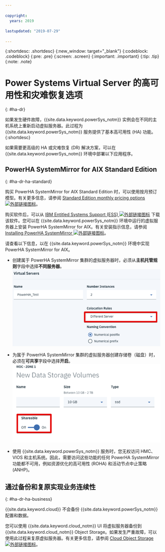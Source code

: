 ```yaml
---

copyright:
  years: 2019

lastupdated: "2019-07-29"

---
```


{:shortdesc: .shortdesc}
{:new_window: target="_blank"}
{:codeblock: .codeblock}
{:pre: .pre}
{:screen: .screen}
{:important: .important}
{:tip: .tip}
{:note: .note}

# Power Systems Virtual Server 的高可用性和灾难恢复选项
{: #ha-dr}

如果发生硬件故障，{{site.data.keyword.powerSys_notm}} 实例会在不同的主机系统上重新启动虚拟服务器。此过程为 {{site.data.keyword.powerSys_notm}} 服务提供了基本高可用性 (HA) 功能。
{:shortdesc}

如果需要更高级的 HA 或灾难恢复 (DR) 解决方案，可以在 {{site.data.keyword.powerSys_notm}} 环境中部署以下应用程序。

## PowerHA SystemMirror for AIX Standard Edition
{: #ha-dr-ha-standard}

购买 PowerHA SystemMirror for AIX Standard Edition 时，可以使用按月预订模型。有关更多信息，请参阅 [Standard Edition monthly pricing options ![外部链接图标](../icons/launch-glyph.svg "外部链接图标")](https://www.ibm.com/common/ssi/ShowDoc.wss?docURL=/common/ssi/rep_ca/8/897/ENUS219-288/index.html)。

购买软件后，可以从 [IBM Entitled Systems Support (ESS) ![外部链接图标](../icons/launch-glyph.svg "外部链接图标")](http://www.ibm.com/eserver/ess) 下载该软件。您可以在 {{site.data.keyword.powerSys_notm}} 环境中运行的虚拟服务器上安装 PowerHA SystemMirror for AIX。有关安装指示信息，请参阅 [Installing PowerHA SystemMirror ![外部链接图标](../icons/launch-glyph.svg "外部链接图标")](https://www.ibm.com/support/knowledgecenter/SSPHQG_7.2/install/ha_install.html)。

请查看以下信息，以在 {{site.data.keyword.powerSys_notm}} 环境中实现 PowerHA SystemMirror for AIX。

* 创建属于 PowerHA SystemMirror 集群的虚拟服务器时，必须从**主机托管规则**字段中选择**不同服务器**。
![显示“主机托管规则”字段](/images/hadr2.png "显示“主机托管规则”字段")

* 为属于 PowerHA SystemMirror 集群的虚拟服务器创建存储卷（磁盘）时，必须在**可共享**字段中选择**开启**。
![显示“可共享规则”字段](/images/hadr1.png "显示“可共享”字段")

* 使用 {{site.data.keyword.powerSys_notm}} 服务时，您无权访问 HMC、VIOS 和主机系统。因此，需要访问这些功能的任何 PowerHA SystemMirror 功能都不可用，例如资源优化的高可用性 (ROHA) 和活动节点中止策略 (ANHP)。

<!--* When you deploy PowerHA SystemMirror, you must verify that the Service IP address is defined as a private IP address. This Service IP address can be accessed by another {{site.data.keyword.powerSys_notm}} instance or from other {{site.data.keyword.cloud}} applications. You cannot use a public IP address because it cannot be moved from one interface to another interface within a virtual server or across different virtual servers. -->

<!--When you deploy PowerHA SystemMirror for AIX Enterprise Edition clusters in the {{site.data.keyword.powerSys_notm}} environment, you can only use the Geographic Logical Volume Manager (GLVM) functions. You cannot use storage mirroring functions that are part of PowerHA SystemMirror for AIX Enterprise Edition because you do not have access to the subsystem storage in the {{site.data.keyword.powerSys_notm}} environment. For more information, see [Geographic Logical Volume Manager ![External link icon](../icons/launch-glyph.svg "External link icon")](https://www.ibm.com/support/knowledgecenter/SSPHQG_7.2/glvm/ha_glvm_kick.html).
{:note}
[Enterprise Edition monthly pricing options ![External link icon](../icons/launch-glyph.svg "External link icon")](https://www.ibm.com/common/ssi/cgi-bin/ssialias?infotype=AN&subtype=CA&htmlfid=897/ENUS219-286) -->

## 通过备份和复原实现业务连续性
{: #ha-dr-ha-business}

{{site.data.keyword.cloud}} 不会备份 {{site.data.keyword.powerSys_notm}} 配置和数据。

您可以使用 {{site.data.keyword.cloud_notm}} UI 将虚拟服务器备份到 {{site.data.keyword.cloud_notm}} Object Storage。如果发生严重故障，可以使用此过程来复原虚拟服务器。有关更多信息，请参阅 [Cloud Object Storage ![外部链接图标](../icons/launch-glyph.svg "外部链接图标")](/docs/services/cloud-object-storage?topic=cloud-object-storage-getting-started)。
